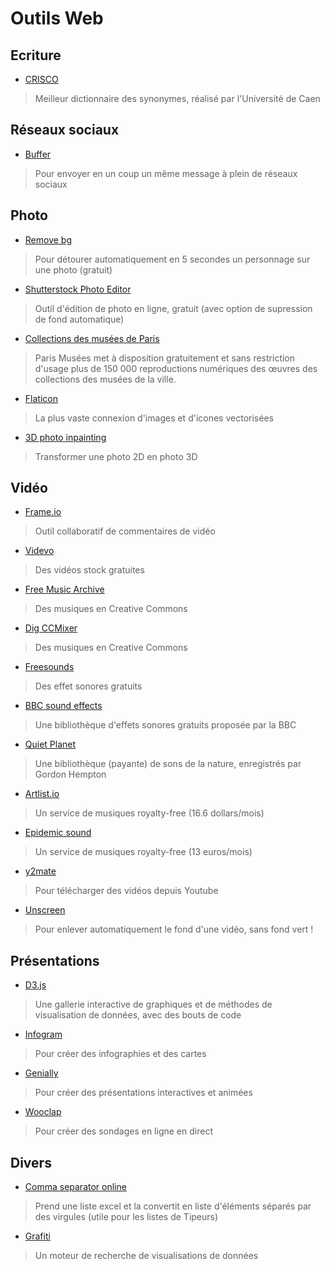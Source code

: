 # Outils Web


## Ecriture

- [CRISCO](https://crisco2.unicaen.fr/des/)
> Meilleur dictionnaire des synonymes, réalisé par l'Université de Caen

## Réseaux sociaux

- [Buffer](https://buffer.com/)
> Pour envoyer en un coup un même message à plein de réseaux sociaux

## Photo

- [Remove bg](https://www.remove.bg/)
> Pour détourer automatiquement en 5 secondes un personnage sur une photo (gratuit)
- [Shutterstock Photo Editor](https://www.shutterstock.com/editor/home?ref=landing)
> Outil d'édition de photo en ligne, gratuit (avec option de supression de fond automatique)
- [Collections des musées de Paris](http://parismuseescollections.paris.fr/fr/recherche/image-libre/true?solrsort=ds_created%20desc)
> Paris Musées met à disposition gratuitement et sans restriction d'usage plus de 150 000 reproductions numériques des œuvres des collections des musées de la ville. 
- [Flaticon](https://www.flaticon.com/)
> La plus vaste connexion d'images et d'icones vectorisées
- [3D photo inpainting](https://github.com/vt-vl-lab/3d-photo-inpainting)
> Transformer une photo 2D en photo 3D

## Vidéo

- [Frame.io](https://frame.io/)
> Outil collaboratif de commentaires de vidéo
- [Videvo](https://www.videvo.net/)
> Des vidéos stock gratuites
- [Free Music Archive](https://freemusicarchive.org/static)
> Des musiques en Creative Commons
- [Dig CCMixer](http://dig.ccmixter.org/?fbclid=IwAR2w_zt0u3stZslX5-HGJ1uEonrksB4R-z31Qep55eI6s7N4J3NjqF8C78A)
> Des musiques en Creative Commons
- [Freesounds](https://freesound.org/)
> Des effet sonores gratuits
- [BBC sound effects](http://bbcsfx.acropolis.org.uk/)
> Une bibliothèque d'effets sonores gratuits proposée par la BBC
- [Quiet Planet](https://www.boomlibrary.com/quiet-planet-nature-ambience-sounds/)
> Une bibliothèque (payante) de sons de la nature, enregistrés par Gordon Hempton
- [Artlist.io](https://artlist.io/)
> Un service de musiques royalty-free (16.6 dollars/mois)
- [Epidemic sound](https://www.epidemicsound.com/)
> Un service de musiques royalty-free (13 euros/mois)
- [y2mate](https://www.y2mate.com/fr)
> Pour télécharger des vidéos depuis Youtube
- [Unscreen](https://www.unscreen.com/)
> Pour enlever automatiquement le fond d'une vidéo, sans fond vert !

## Présentations

- [D3.js](https://www.d3-graph-gallery.com/)
> Une gallerie interactive de graphiques et de méthodes de visualisation de données, avec des bouts de code
- [Infogram](https://infogram.com/fr/)
> Pour créer des infographies et des cartes
- [Genially](https://www.genial.ly/fr)
> Pour créer des présentations interactives et animées
- [Wooclap](https://www.wooclap.com/fr/)
> Pour créer des sondages en ligne en direct

## Divers

- [Comma separator online](http://www.countingcharacters.com/comma-separator-online)
> Prend une liste excel et la convertit en liste d'éléments séparés par des virgules (utile pour les listes de Tipeurs)
- [Grafiti](https://beta.grafiti.io/)
> Un moteur de recherche de visualisations de données
